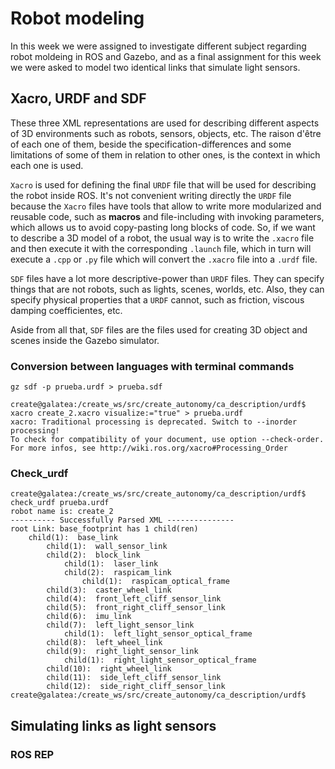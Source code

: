# Robot modeling

In this week we were assigned to investigate different subject regarding robot moldeing in ROS and Gazebo, and as a final assignment for this week we were asked to model two identical links that simulate light sensors.

## Xacro, URDF and SDF

These three XML representations are used for describing different aspects of 3D environments such as robots, sensors, objects, etc. The raison d'être of each one of them, beside the specification-differences and some limitations of some of them in relation to other ones, is the context in which each one is used.

`Xacro` is used for defining the final `URDF` file that will be used for describing the robot inside ROS. It's not convenient writing directly the `URDF` file because the `Xacro` files have tools that allow to write more modularized and reusable code, such as **macros** and file-including with invoking parameters, which allows us to avoid copy-pasting long blocks of code. So, if we want to describe a 3D model of a robot, the usual way is to write the `.xacro` file and then execute it with the corresponding `.launch` file, which in turn will execute a `.cpp` or `.py` file which will convert the `.xacro` file into a `.urdf` file.

`SDF` files have a lot more descriptive-power than `URDF` files. They can specify things that are not robots, such as lights, scenes, worlds, etc. Also, they can specify physical properties that a `URDF` cannot, such as friction, viscous damping coefficientes, etc.

Aside from all that, `SDF` files are the files used for creating 3D object and scenes inside the Gazebo simulator.

### Conversion between languages with terminal commands


```console
gz sdf -p prueba.urdf > prueba.sdf
```

```console
create@galatea:/create_ws/src/create_autonomy/ca_description/urdf$ xacro create_2.xacro visualize:="true" > prueba.urdf 
xacro: Traditional processing is deprecated. Switch to --inorder processing!
To check for compatibility of your document, use option --check-order.
For more infos, see http://wiki.ros.org/xacro#Processing_Order
```

### Check_urdf

```console
create@galatea:/create_ws/src/create_autonomy/ca_description/urdf$ check_urdf prueba.urdf 
robot name is: create_2
---------- Successfully Parsed XML ---------------
root Link: base_footprint has 1 child(ren)
    child(1):  base_link
        child(1):  wall_sensor_link
        child(2):  block_link
            child(1):  laser_link
            child(2):  raspicam_link
                child(1):  raspicam_optical_frame
        child(3):  caster_wheel_link
        child(4):  front_left_cliff_sensor_link
        child(5):  front_right_cliff_sensor_link
        child(6):  imu_link
        child(7):  left_light_sensor_link
            child(1):  left_light_sensor_optical_frame
        child(8):  left_wheel_link
        child(9):  right_light_sensor_link
            child(1):  right_light_sensor_optical_frame
        child(10):  right_wheel_link
        child(11):  side_left_cliff_sensor_link
        child(12):  side_right_cliff_sensor_link
create@galatea:/create_ws/src/create_autonomy/ca_description/urdf$
```


## Simulating links as light sensors

### ROS REP